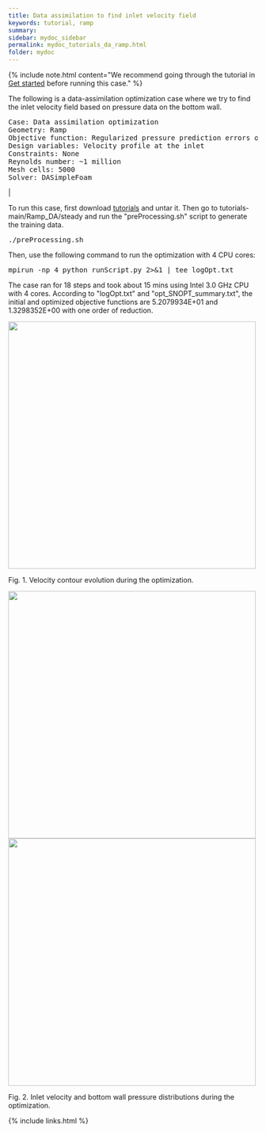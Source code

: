 ```yaml
---
title: Data assimilation to find inlet velocity field 
keywords: tutorial, ramp
summary: 
sidebar: mydoc_sidebar
permalink: mydoc_tutorials_da_ramp.html
folder: mydoc
---
```


{% include note.html content="We recommend going through the tutorial in [Get started](mydoc_get_started_download_docker.html) before running this case." %}

The following is a data-assimilation optimization case where we try to find the inlet velocity field based on pressure data on the bottom wall.

<pre>
Case: Data assimilation optimization 
Geometry: Ramp
Objective function: Regularized pressure prediction errors on the bottom wall
Design variables: Velocity profile at the inlet
Constraints: None
Reynolds number: ~1 million
Mesh cells: 5000
Solver: DASimpleFoam
</pre>

|

To run this case, first download [tutorials](https://github.com/DAFoam/tutorials/archive/main.tar.gz) and untar it. Then go to tutorials-main/Ramp_DA/steady and run the "preProcessing.sh" script to generate the training data.

<pre>
./preProcessing.sh
</pre>

Then, use the following command to run the optimization with 4 CPU cores:

<pre>
mpirun -np 4 python runScript.py 2>&1 | tee logOpt.txt
</pre>

The case ran for 18 steps and took about 15 mins using Intel 3.0 GHz CPU with 4 cores. According to "logOpt.txt" and "opt_SNOPT_summary.txt", the initial and optimized objective functions are 5.2079934E+01 and 1.3298352E+00 with one order of reduction. 


<img src="{{ site.url }}{{ site.baseurl }}/images/tutorials/Ramp_DA_U.gif" style="width:500px !important;" />

Fig. 1. Velocity contour evolution during the optimization.

<img src="{{ site.url }}{{ site.baseurl }}/images/tutorials/Ramp_DA_U_in.gif" style="width:500px !important;" />
<img src="{{ site.url }}{{ site.baseurl }}/images/tutorials/Ramp_DA_p_bot.gif" style="width:500px !important;" />

Fig. 2. Inlet velocity and bottom wall pressure distributions during the optimization.

{% include links.html %}
